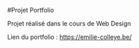 #Projet Portfolio 


Projet réalisé dans le cours de Web Design 


Lien du portfolio : https://emilie-colleye.be/
